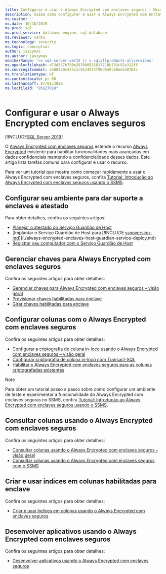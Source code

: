 ```yaml
---
title: Configurar e usar o Always Encrypted com enclaves seguros | Microsoft Docs
description: Saiba como configurar e usar o Always Encrypted com enclaves seguros no SQL Server, que permite uma funcionalidade mais avançada sobre dados confidenciais.
ms.custom: ''
ms.date: 10/18/2019
ms.prod: sql
ms.prod_service: database-engine, sql-database
ms.reviewer: vanto
ms.technology: security
ms.topic: conceptual
author: jaszymas
ms.author: jaszymas
monikerRange: '>= sql-server-ver15 || = sqlallproducts-allversions'
ms.openlocfilehash: d73d337e750e287066531017710b733c92a312ff
ms.sourcegitcommit: da88320c474c1c9124574f90d549c50ee3387b4c
ms.translationtype: HT
ms.contentlocale: pt-BR
ms.lasthandoff: 07/01/2020
ms.locfileid: "85627018"
---
```

# <a name="configure-and-use-always-encrypted-with-secure-enclaves"></a>Configurar e usar o Always Encrypted com enclaves seguros 

[!INCLUDE[SQL Server 2019](../../../includes/applies-to-version/sqlserver2019.md)]

O [Always Encrypted com enclaves seguros](always-encrypted-enclaves.md) estende o recurso [Always Encrypted](always-encrypted-database-engine.md) existente para habilitar funcionalidades mais avançadas em dados confidenciais mantendo a confidencialidade desses dados. Este artigo lista tarefas comuns para configurar e usar o recurso.

Para ver um tutorial que mostra como começar rapidamente a usar o Always Encrypted com enclaves seguros, confira [Tutorial: Introdução ao Always Encrypted com enclaves seguros usando o SSMS](../tutorial-getting-started-with-always-encrypted-enclaves.md).

## <a name="set-up-your-environment-to-support-enclaves-and-attestation"></a>Configurar seu ambiente para dar suporte a enclaves e atestado
Para obter detalhes, confira os seguintes artigos:
- [Planejar o atestado do Serviço Guardião de Host](./always-encrypted-enclaves-host-guardian-service-plan.md)
- [Implantar o Serviço Guardião de Host para [!INCLUDE [ssnoversion-md](../../../includes/ssnoversion-md.md)]](./always-encrypted-enclaves-host-guardian-service-deploy.md)
- [Registrar seu computador com o Serviço Guardião de Host](./always-encrypted-enclaves-host-guardian-service-register.md)

## <a name="manage-keys-for-always-encrypted-with-secure-enclaves"></a>Gerenciar chaves para Always Encrypted com enclaves seguros
Confira os seguintes artigos para obter detalhes:
- [Gerenciar chaves para Always Encrypted com enclaves seguros – visão geral](always-encrypted-enclaves-manage-keys.md)
- [Provisionar chaves habilitadas para enclave](always-encrypted-enclaves-provision-keys.md)
- [Girar chaves habilitadas para enclave](always-encrypted-enclaves-rotate-keys.md)

## <a name="configure-columns-with-always-encrypted-with-secure-enclaves"></a>Configurar colunas com o Always Encrypted com enclaves seguros
Confira os seguintes artigos para obter detalhes:
- [Configurar a criptografia de coluna in-loco usando o Always Encrypted com enclaves seguros – visão geral](always-encrypted-enclaves-configure-encryption.md)
- [Configurar criptografia de coluna in-loco com Transact-SQL](always-encrypted-enclaves-configure-encryption-tsql.md)
- [Habilitar o Always Encrypted com enclaves seguros para as colunas criptografadas existentes](always-encrypted-enclaves-enable-for-encrypted-columns.md)

> [!NOTE]
> Para obter um tutorial passo a passo sobre como configurar um ambiente de teste e experimentar a funcionalidade do Always Encrypted com enclaves seguras no SSMS, confira [Tutorial: Introdução ao Always Encrypted com enclaves seguros usando o SSMS](../tutorial-getting-started-with-always-encrypted-enclaves.md).

## <a name="query-columns-using-always-encrypted-with-secure-enclaves"></a>Consultar colunas usando o Always Encrypted com enclaves seguros
Confira os seguintes artigos para obter detalhes:
- [Consultar colunas usando o Always Encrypted com enclaves seguros – visão geral](always-encrypted-enclaves-query-columns.md)
- [Consultar colunas usando o Always Encrypted com enclaves seguros com o SSMS](always-encrypted-enclaves-query-columns-ssms.md)

## <a name="create-and-use-indexes-on-enclave-enabled-columns"></a>Criar e usar índices em colunas habilitadas para enclave
Confira os seguintes artigos para obter detalhes:
- [Criar e usar índices em colunas usando o Always Encrypted com enclaves seguros](always-encrypted-enclaves-create-use-indexes.md)

## <a name="develop-applications-using-always-encrypted-with-secure-enclaves"></a>Desenvolver aplicativos usando o Always Encrypted com enclaves seguros
Confira os seguintes artigos para obter detalhes:
- [Desenvolver aplicativos usando o Always Encrypted com enclaves seguros](always-encrypted-enclaves-client-development.md)
